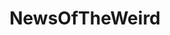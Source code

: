 ---
title: NewsOfTheWeird
crosslinks:
- LateStageCapitalism
- guns
- FrontPageOfGoogle
- The_Donald
- titlegore
- DarwinAwards
- Blades
- politics
- grilledcheese
- newsOfTheTragic
- shittyaskscience
- funny
- trashy
- SSBM
- NeoScientism
- AskReddit
- savedyouaclick
- goodnews
- IAmA
---